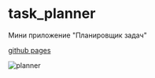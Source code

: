 # task_planner
Мини приложение "Планировщик задач"

[github pages](https://snusav1j.github.io/task_planner/)

![planner](https://github.com/snusav1j/task_planner/assets/106090175/2cc19374-6b87-42ee-aea6-4626b516718b)
